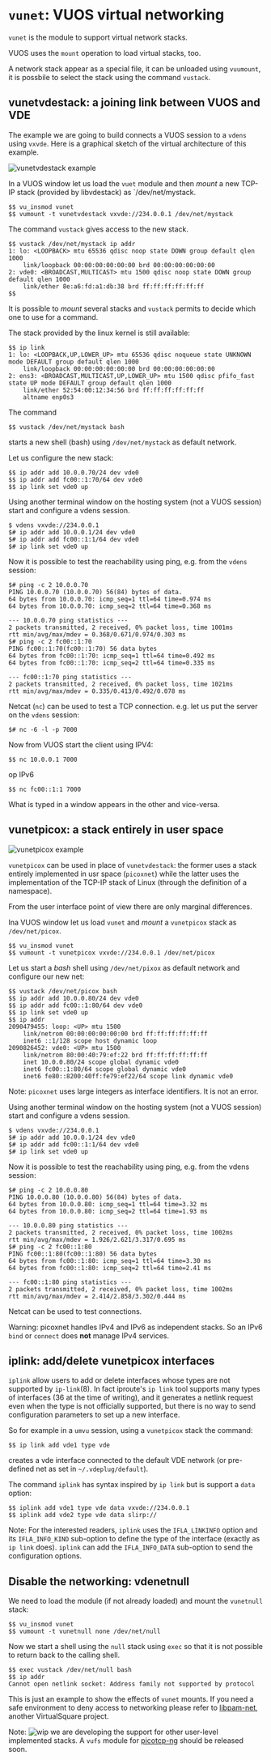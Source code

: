 `vunet`: VUOS virtual networking
====

`vunet` is the module to support virtual network stacks.


VUOS uses the `mount` operation to load virtual stacks, too.

A network stack appear as a special file, it can be unloaded using `vuumount`,
it is possbile to select the stack using the command `vustack`.

## vunetvdestack: a joining link between VUOS and VDE

The example we are going to build connects a VUOS session to a
`vdens` using `vxvde`. Here is a graphical sketch of the
virtual architecture of this example.

![vunetvdestack example](pictures/vuos_vunetvdestack.png)


In a VUOS window let us load the `vuet` module and then _mount_ a new TCP-IP
stack (provided by libvdestack) as `/dev/net/mystack.

```
$$ vu_insmod vunet
$$ vumount -t vunetvdestack vxvde://234.0.0.1 /dev/net/mystack
```

The command `vustack` gives access to the new stack.

```
$$ vustack /dev/net/mystack ip addr
1: lo: <LOOPBACK> mtu 65536 qdisc noop state DOWN group default qlen 1000
    link/loopback 00:00:00:00:00:00 brd 00:00:00:00:00:00
2: vde0: <BROADCAST,MULTICAST> mtu 1500 qdisc noop state DOWN group default qlen 1000
    link/ether 8e:a6:fd:a1:db:38 brd ff:ff:ff:ff:ff:ff
$$
```

It is possible to _mount_ several stacks and `vustack` permits to decide which one
to use for a command.

The stack provided by the linux kernel is still available:
```
$$ ip link
1: lo: <LOOPBACK,UP,LOWER_UP> mtu 65536 qdisc noqueue state UNKNOWN mode DEFAULT group default qlen 1000
    link/loopback 00:00:00:00:00:00 brd 00:00:00:00:00:00
2: ens3: <BROADCAST,MULTICAST,UP,LOWER_UP> mtu 1500 qdisc pfifo_fast state UP mode DEFAULT group default qlen 1000
    link/ether 52:54:00:12:34:56 brd ff:ff:ff:ff:ff:ff
    altname enp0s3
```

The command
```
$$ vustack /dev/net/mystack bash
```
starts a new shell (bash) using `/dev/net/mystack` as default network.

Let us configure the new stack:
```
$$ ip addr add 10.0.0.70/24 dev vde0
$$ ip addr add fc00::1:70/64 dev vde0
$$ ip link set vde0 up
```

Using another terminal window on the hosting system (not a VUOS session) start
and configure a vdens session.
```
$ vdens vxvde://234.0.0.1
$# ip addr add 10.0.0.1/24 dev vde0
$# ip addr add fc00::1:1/64 dev vde0
$# ip link set vde0 up
```

Now it is possible to test the reachability using ping, e.g. from the `vdens` session:
```
$# ping -c 2 10.0.0.70
PING 10.0.0.70 (10.0.0.70) 56(84) bytes of data.
64 bytes from 10.0.0.70: icmp_seq=1 ttl=64 time=0.974 ms
64 bytes from 10.0.0.70: icmp_seq=2 ttl=64 time=0.368 ms

--- 10.0.0.70 ping statistics ---
2 packets transmitted, 2 received, 0% packet loss, time 1001ms
rtt min/avg/max/mdev = 0.368/0.671/0.974/0.303 ms
$# ping -c 2 fc00::1:70
PING fc00::1:70(fc00::1:70) 56 data bytes
64 bytes from fc00::1:70: icmp_seq=1 ttl=64 time=0.492 ms
64 bytes from fc00::1:70: icmp_seq=2 ttl=64 time=0.335 ms

--- fc00::1:70 ping statistics ---
2 packets transmitted, 2 received, 0% packet loss, time 1021ms
rtt min/avg/max/mdev = 0.335/0.413/0.492/0.078 ms
```

Netcat (`nc`) can be used to test a TCP connection.
e.g. let us put the server on the `vdens` session:
```
$# nc -6 -l -p 7000
```
Now from VUOS start the client using IPV4:
```
$$ nc 10.0.0.1 7000
```
op IPv6
```
$$ nc fc00::1:1 7000
```

What is typed in a window appears in the other and vice-versa.

## vunetpicox: a stack entirely in user space

![vunetpicox example](pictures/vuos_vunetpicox.png)

`vunetpicox` can be used in place of `vunetvdestack`: the former uses a stack entirely implemented
in usr space (`picoxnet`) while the latter uses the implementation of the TCP-IP stack of Linux
(through the definition of a namespace).

From the user interface point of view there are only marginal differences.

Ina VUOS window let us load `vunet` and  _mount_ a `vunetpicox` stack as `/dev/net/picox`.
```
$$ vu_insmod vunet
$$ vumount -t vunetpicox vxvde://234.0.0.1 /dev/net/picox
```

Let us start a _bash_ shell using `/dev/net/pixox` as default network and configure our new net:
```
$$ vustack /dev/net/picox bash
$$ ip addr add 10.0.0.80/24 dev vde0
$$ ip addr add fc00::1:80/64 dev vde0
$$ ip link set vde0 up
$$ ip addr
2090479455: loop: <UP> mtu 1500
    link/netrom 00:00:00:00:00:00 brd ff:ff:ff:ff:ff:ff
    inet6 ::1/128 scope host dynamic loop
2090826452: vde0: <UP> mtu 1500
    link/netrom 80:00:40:79:ef:22 brd ff:ff:ff:ff:ff:ff
    inet 10.0.0.80/24 scope global dynamic vde0
    inet6 fc00::1:80/64 scope global dynamic vde0
    inet6 fe80::8200:40ff:fe79:ef22/64 scope link dynamic vde0
```

Note: `picoxnet` uses large integers as interface identifiers. It is not an error.

Using another terminal window on the hosting system (not a VUOS session) start and configure a vdens session.

```
$ vdens vxvde://234.0.0.1
$# ip addr add 10.0.0.1/24 dev vde0
$# ip addr add fc00::1:1/64 dev vde0
$# ip link set vde0 up
```

Now it is possible to test the reachability using ping, e.g. from the vdens session:
```
$# ping -c 2 10.0.0.80
PING 10.0.0.80 (10.0.0.80) 56(84) bytes of data.
64 bytes from 10.0.0.80: icmp_seq=1 ttl=64 time=3.32 ms
64 bytes from 10.0.0.80: icmp_seq=2 ttl=64 time=1.93 ms

--- 10.0.0.80 ping statistics ---
2 packets transmitted, 2 received, 0% packet loss, time 1002ms
rtt min/avg/max/mdev = 1.926/2.621/3.317/0.695 ms
$# ping -c 2 fc00::1:80
PING fc00::1:80(fc00::1:80) 56 data bytes
64 bytes from fc00::1:80: icmp_seq=1 ttl=64 time=3.30 ms
64 bytes from fc00::1:80: icmp_seq=2 ttl=64 time=2.41 ms

--- fc00::1:80 ping statistics ---
2 packets transmitted, 2 received, 0% packet loss, time 1002ms
rtt min/avg/max/mdev = 2.414/2.858/3.302/0.444 ms
```

Netcat can be used to test connections.

Warning: picoxnet handles IPv4 and IPv6 as independent stacks. So an IPv6 `bind` or `connect` does __not__ manage IPv4
services.

## iplink: add/delete vunetpicox interfaces

`iplink` allow users to add or delete interfaces whose types are not supported by `ip-link`(8).
In fact iproute's `ip link` tool supports many types of interfaces (36 at the time of writing), and it generates a
netlink request even when the type is not officially supported, but there is no way to send configuration parameters
to set up a new interface.

So for example in a `umvu` session, using a `vunetpicox` stack the command:
```
$$ ip link add vde1 type vde
```
creates a vde interface connected to the default VDE network (or pre-defined net as set in `~/.vdeplug/default`).

The command `iplink` has syntax inspired by `ip link` but is support a `data` option:

```
$$ iplink add vde1 type vde data vxvde://234.0.0.1
$$ iplink add vde2 type vde data slirp://
```

Note: For the interested readers, `iplink` uses the `IFLA_LINKINFO` option and
its `IFLA_INFO_KIND` sub-option to define the type of the interface (exactly as
`ip link` does). `iplink` can add the `IFLA_INFO_DATA` sub-option to send the configuration options.

## Disable the networking: vdenetnull

We need to load the module (if not already loaded) and mount the `vunetnull`
stack:
```
$$ vu_insmod vunet
$$ vumount -t vunetnull none /dev/net/null
```
Now we start a shell using the `null` stack using `exec` so that it is not possible
to return back to the calling shell.
```
$$ exec vustack /dev/net/null bash
$$ ip addr
Cannot open netlink socket: Address family not supported by protocol
```

This is just an example to show the effects of `vunet` mounts.
If you need a safe environment to deny access to networking please refer to
[libpam-net](https://github.com/rd235/libpam-net), another VirtualSquare project.

Note: ![wip](pictures/wip.png) we are developing the support for other user-level implemented stacks.
A `vufs` module for
[picotcp-ng](https://gitlab.com/insane-adding-machines/picotcp) should be released soon.
